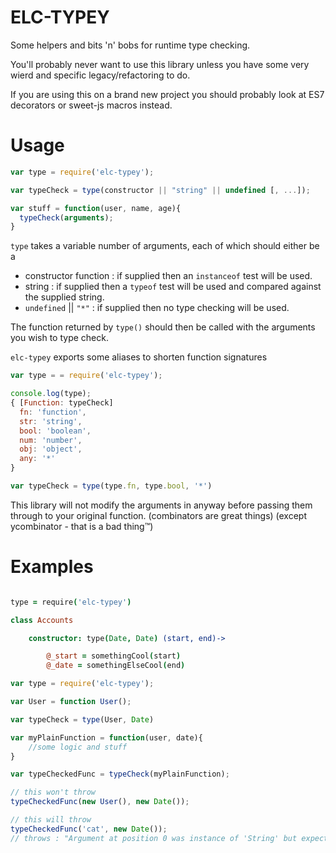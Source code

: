 # ELC-TYPEY

Some helpers and bits 'n' bobs for runtime type checking.

You'll probably never want to use this library unless you have
some very wierd and specific legacy/refactoring to do.

If you are using this on a brand new project you should probably
look at ES7 decorators or sweet-js macros instead.

# Usage

```javascript
var type = require('elc-typey');

var typeCheck = type(constructor || "string" || undefined [, ...]);

var stuff = function(user, name, age){
  typeCheck(arguments);
}

```

`type` takes a variable number of arguments, each of which should either be a
 - constructor function : if supplied then an `instanceof` test will be used.
 - string : if supplied then a `typeof` test will be used and compared against the supplied string.
 - `undefined` || `"*"` : if supplied then no type checking will be used.

The function returned by `type()` should then be called with the arguments you
wish to type check. 

`elc-typey` exports some aliases to shorten function signatures

```javascript
var type = = require('elc-typey');

console.log(type);
{ [Function: typeCheck]
  fn: 'function',
  str: 'string',
  bool: 'boolean',
  num: 'number',
  obj: 'object',
  any: '*'
}

var typeCheck = type(type.fn, type.bool, '*')


```


This library will not modify the arguments in anyway before passing them through to your original
function. (combinators are great things) (except ycombinator - that is a bad thing™)

# Examples

```coffeescript

type = require('elc-typey')

class Accounts

    constructor: type(Date, Date) (start, end)->

        @_start = somethingCool(start)
        @_date = somethingElseCool(end)

```

```javascript
var type = require('elc-typey');

var User = function User();

var typeCheck = type(User, Date)

var myPlainFunction = function(user, date){
    //some logic and stuff
}

var typeCheckedFunc = typeCheck(myPlainFunction);

// this won't throw
typeCheckedFunc(new User(), new Date());

// this will throw
typeCheckedFunc('cat', new Date());
// throws : "Argument at position 0 was instance of 'String' but expected 'User'"
```

